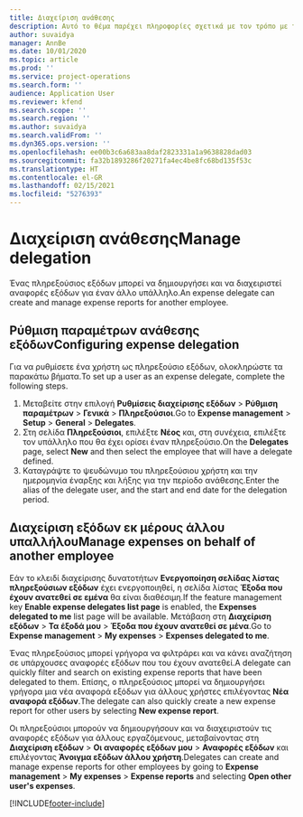 ```yaml
---
title: Διαχείριση ανάθεσης
description: Αυτό το θέμα παρέχει πληροφορίες σχετικά με τον τρόπο με τον οποίο ένας πληρεξούσιος εξόδων μπορεί να δημιουργήσει και να διαχειριστεί αναφορές εξόδων για έναν άλλο υπάλληλο.
author: suvaidya
manager: AnnBe
ms.date: 10/01/2020
ms.topic: article
ms.prod: ''
ms.service: project-operations
ms.search.form: ''
audience: Application User
ms.reviewer: kfend
ms.search.scope: ''
ms.search.region: ''
ms.author: suvaidya
ms.search.validFrom: ''
ms.dyn365.ops.version: ''
ms.openlocfilehash: ee00b3c6a683aa8daf2823331a1a9638828dad03
ms.sourcegitcommit: fa32b1893286f20271fa4ec4be8fc68bd135f53c
ms.translationtype: HT
ms.contentlocale: el-GR
ms.lasthandoff: 02/15/2021
ms.locfileid: "5276393"
---
```

# <a name="manage-delegation"></a><span data-ttu-id="c5e4f-103">Διαχείριση ανάθεσης</span><span class="sxs-lookup"><span data-stu-id="c5e4f-103">Manage delegation</span></span>
<span data-ttu-id="c5e4f-104">Ένας πληρεξούσιος εξόδων μπορεί να δημιουργήσει και να διαχειριστεί αναφορές εξόδων για έναν άλλο υπάλληλο.</span><span class="sxs-lookup"><span data-stu-id="c5e4f-104">An expense delegate can create and manage expense reports for another employee.</span></span>

## <a name="configuring-expense-delegation"></a><span data-ttu-id="c5e4f-105">Ρύθμιση παραμέτρων ανάθεσης εξόδων</span><span class="sxs-lookup"><span data-stu-id="c5e4f-105">Configuring expense delegation</span></span>

<span data-ttu-id="c5e4f-106">Για να ρυθμίσετε ένα χρήστη ως πληρεξούσιο εξόδων, ολοκληρώστε τα παρακάτω βήματα.</span><span class="sxs-lookup"><span data-stu-id="c5e4f-106">To set up a user as an expense delegate, complete the following steps.</span></span> 
1. <span data-ttu-id="c5e4f-107">Μεταβείτε στην επιλογή **Ρυθμίσεις διαχείρισης εξόδων** > **Ρύθμιση παραμέτρων** > **Γενικά** > **Πληρεξούσιοι**.</span><span class="sxs-lookup"><span data-stu-id="c5e4f-107">Go to **Expense management** > **Setup** > **General** > **Delegates**.</span></span> 
2. <span data-ttu-id="c5e4f-108">Στη σελίδα **Πληρεξούσιοι**, επιλέξτε **Νέος** και, στη συνέχεια, επιλέξτε τον υπάλληλο που θα έχει ορίσει έναν πληρεξούσιο.</span><span class="sxs-lookup"><span data-stu-id="c5e4f-108">On the **Delegates** page, select **New** and then select the employee that will have a delegate defined.</span></span> 
3. <span data-ttu-id="c5e4f-109">Καταγράψτε το ψευδώνυμο του πληρεξούσιου χρήστη και την ημερομηνία έναρξης και λήξης για την περίοδο ανάθεσης.</span><span class="sxs-lookup"><span data-stu-id="c5e4f-109">Enter the alias of the delegate user, and the start and end date for the delegation period.</span></span>

## <a name="manage-expenses-on-behalf-of-another-employee"></a><span data-ttu-id="c5e4f-110">Διαχείριση εξόδων εκ μέρους άλλου υπαλλήλου</span><span class="sxs-lookup"><span data-stu-id="c5e4f-110">Manage expenses on behalf of another employee</span></span>

<span data-ttu-id="c5e4f-111">Εάν το κλειδί διαχείρισης δυνατοτήτων **Ενεργοποίηση σελίδας λίστας πληρεξούσιων εξόδων** έχει ενεργοποιηθεί, η σελίδα λίστας **Έξοδα που έχουν ανατεθεί σε εμένα** θα είναι διαθέσιμη.</span><span class="sxs-lookup"><span data-stu-id="c5e4f-111">If the feature management key **Enable expense delegates list page** is enabled, the **Expenses delegated to me** list page will be available.</span></span> <span data-ttu-id="c5e4f-112">Μετάβαση στη **Διαχείριση εξόδων** > **Τα έξοδά μου** > **Έξοδα που έχουν ανατεθεί σε μένα**.</span><span class="sxs-lookup"><span data-stu-id="c5e4f-112">Go to **Expense management** > **My expenses** > **Expenses delegated to me**.</span></span>

<span data-ttu-id="c5e4f-113">Ένας πληρεξούσιος μπορεί γρήγορα να φιλτράρει και να κάνει αναζήτηση σε υπάρχουσες αναφορές εξόδων που του έχουν ανατεθεί.</span><span class="sxs-lookup"><span data-stu-id="c5e4f-113">A delegate can quickly filter and search on existing expense reports that have been delegated to them.</span></span> <span data-ttu-id="c5e4f-114">Επίσης, ο πληρεξούσιος μπορεί να δημιουργήσει γρήγορα μια νέα αναφορά εξόδων για άλλους χρήστες επιλέγοντας **Νέα αναφορά εξόδων**.</span><span class="sxs-lookup"><span data-stu-id="c5e4f-114">The delegate can also quickly create a new expense report for other users by selecting **New expense report**.</span></span>

<span data-ttu-id="c5e4f-115">Οι πληρεξούσιοι μπορούν να δημιουργήσουν και να διαχειριστούν τις αναφορές εξόδων για άλλους εργαζόμενους, μεταβαίνοντας στη **Διαχείριση εξόδων** > **Οι αναφορές εξόδων μου** > **Αναφορές εξόδων** και επιλέγοντας **Άνοιγμα εξόδων άλλου χρήστη**.</span><span class="sxs-lookup"><span data-stu-id="c5e4f-115">Delegates can create and manage expense reports for other employees by going to **Expense management** > **My expenses** > **Expense reports** and selecting **Open other user's expenses**.</span></span>


[!INCLUDE[footer-include](../includes/footer-banner.md)]